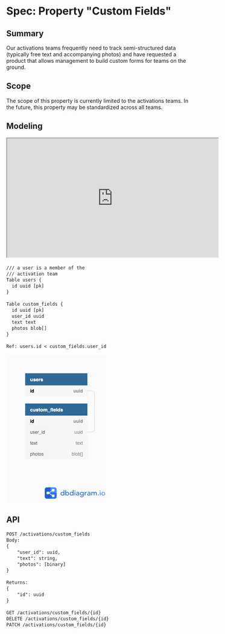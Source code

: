 # Spec: Property "Custom Fields"

## Summary
Our activations teams frequently need to track semi-structured data (typically free text and
accompanying photos) and have requested a product that allows management to build custom
forms for teams on the ground.

## Scope
The scope of this property is currently limited to the activations teams. In the future,
this property may be standardized across all teams.

## Modeling
<html>
<body>
<iframe width="560" height="315" src='https://dbdiagram.io/embed/61a013348c901501c0d32666'> </iframe>
</body>
</html>

```
/// a user is a member of the
/// activation team
Table users {
  id uuid [pk]
}

Table custom_fields {
  id uuid [pk]
  user_id uuid
  text text
  photos blob[]
}

Ref: users.id < custom_fields.user_id
```

![Model](custom_fields.png)

## API
```
POST /activations/custom_fields
Body:
{
    "user_id": uuid,
    "text": string,
    "photos": [binary]
}

Returns:
{
    "id": uuid
}

GET /activations/custom_fields/{id}
DELETE /activations/custom_fields/{id}
PATCH /activations/custom_fields/{id}
```
